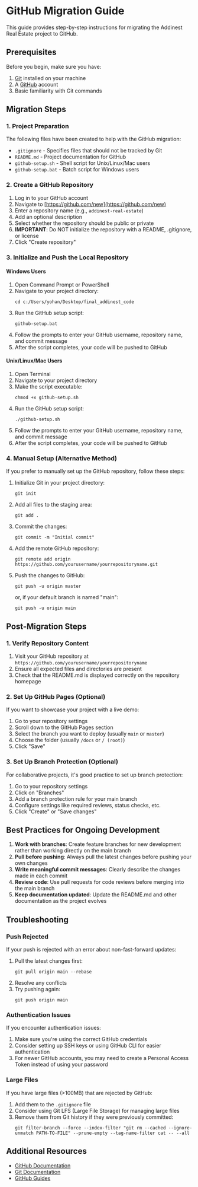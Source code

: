 # GitHub Migration Guide

This guide provides step-by-step instructions for migrating the Addinest Real Estate project to GitHub.

## Prerequisites

Before you begin, make sure you have:

1. [Git](https://git-scm.com/downloads) installed on your machine
2. A [GitHub](https://github.com/) account
3. Basic familiarity with Git commands

## Migration Steps

### 1. Project Preparation

The following files have been created to help with the GitHub migration:

- `.gitignore` - Specifies files that should not be tracked by Git
- `README.md` - Project documentation for GitHub
- `github-setup.sh` - Shell script for Unix/Linux/Mac users
- `github-setup.bat` - Batch script for Windows users

### 2. Create a GitHub Repository

1. Log in to your GitHub account
2. Navigate to [https://github.com/new](https://github.com/new)
3. Enter a repository name (e.g., `addinest-real-estate`)
4. Add an optional description
5. Select whether the repository should be public or private
6. **IMPORTANT**: Do NOT initialize the repository with a README, .gitignore, or license
7. Click "Create repository"

### 3. Initialize and Push the Local Repository

#### Windows Users

1. Open Command Prompt or PowerShell
2. Navigate to your project directory:
   ```
   cd c:/Users/yohan/Desktop/final_addinest_code
   ```
3. Run the GitHub setup script:
   ```
   github-setup.bat
   ```
4. Follow the prompts to enter your GitHub username, repository name, and commit message
5. After the script completes, your code will be pushed to GitHub

#### Unix/Linux/Mac Users

1. Open Terminal
2. Navigate to your project directory
3. Make the script executable:
   ```
   chmod +x github-setup.sh
   ```
4. Run the GitHub setup script:
   ```
   ./github-setup.sh
   ```
5. Follow the prompts to enter your GitHub username, repository name, and commit message
6. After the script completes, your code will be pushed to GitHub

### 4. Manual Setup (Alternative Method)

If you prefer to manually set up the GitHub repository, follow these steps:

1. Initialize Git in your project directory:
   ```
   git init
   ```

2. Add all files to the staging area:
   ```
   git add .
   ```

3. Commit the changes:
   ```
   git commit -m "Initial commit"
   ```

4. Add the remote GitHub repository:
   ```
   git remote add origin https://github.com/yourusername/yourrepositoryname.git
   ```

5. Push the changes to GitHub:
   ```
   git push -u origin master
   ```
   or, if your default branch is named "main":
   ```
   git push -u origin main
   ```

## Post-Migration Steps

### 1. Verify Repository Content

1. Visit your GitHub repository at `https://github.com/yourusername/yourrepositoryname`
2. Ensure all expected files and directories are present
3. Check that the README.md is displayed correctly on the repository homepage

### 2. Set Up GitHub Pages (Optional)

If you want to showcase your project with a live demo:

1. Go to your repository settings
2. Scroll down to the GitHub Pages section
3. Select the branch you want to deploy (usually `main` or `master`)
4. Choose the folder (usually `/docs` or `/ (root)`)
5. Click "Save"

### 3. Set Up Branch Protection (Optional)

For collaborative projects, it's good practice to set up branch protection:

1. Go to your repository settings
2. Click on "Branches"
3. Add a branch protection rule for your main branch
4. Configure settings like required reviews, status checks, etc.
5. Click "Create" or "Save changes"

## Best Practices for Ongoing Development

1. **Work with branches**: Create feature branches for new development rather than working directly on the main branch
2. **Pull before pushing**: Always pull the latest changes before pushing your own changes
3. **Write meaningful commit messages**: Clearly describe the changes made in each commit
4. **Review code**: Use pull requests for code reviews before merging into the main branch
5. **Keep documentation updated**: Update the README.md and other documentation as the project evolves

## Troubleshooting

### Push Rejected

If your push is rejected with an error about non-fast-forward updates:

1. Pull the latest changes first:
   ```
   git pull origin main --rebase
   ```
2. Resolve any conflicts
3. Try pushing again:
   ```
   git push origin main
   ```

### Authentication Issues

If you encounter authentication issues:

1. Make sure you're using the correct GitHub credentials
2. Consider setting up SSH keys or using GitHub CLI for easier authentication
3. For newer GitHub accounts, you may need to create a Personal Access Token instead of using your password

### Large Files

If you have large files (>100MB) that are rejected by GitHub:

1. Add them to the `.gitignore` file
2. Consider using Git LFS (Large File Storage) for managing large files
3. Remove them from Git history if they were previously committed:
   ```
   git filter-branch --force --index-filter "git rm --cached --ignore-unmatch PATH-TO-FILE" --prune-empty --tag-name-filter cat -- --all
   ```

## Additional Resources

- [GitHub Documentation](https://docs.github.com/)
- [Git Documentation](https://git-scm.com/doc)
- [GitHub Guides](https://guides.github.com/)
